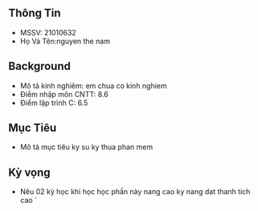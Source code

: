 ## Thông Tin 
- MSSV: 21010632
- Họ Và Tên:nguyen the nam
## Background
- Mô tả kinh nghiêm: em chua co kinh nghiem
- Điểm nhập môn CNTT: 8.6
- Điểm lập trình C: 6.5

## Mục Tiêu
- Mô tả mục tiêu
ky su ky thua phan mem

## Kỳ vọng
- Nêu 02 kỳ học khi học học phần này
nang cao ky nang 
dat thanh tich cao
`
